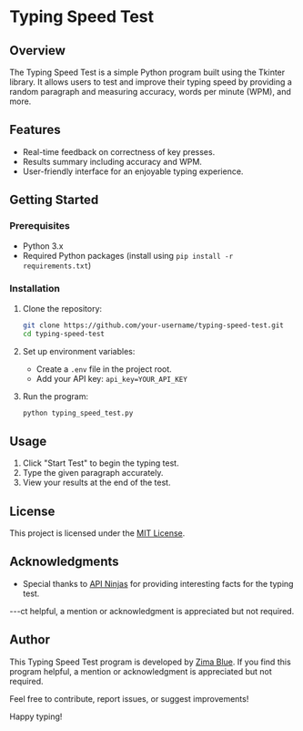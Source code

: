# Typing Speed Test

## Overview

The Typing Speed Test is a simple Python program built using the Tkinter library. It allows users to test and improve their typing speed by providing a random paragraph and measuring accuracy, words per minute (WPM), and more.

## Features

- Real-time feedback on correctness of key presses.
- Results summary including accuracy and WPM.
- User-friendly interface for an enjoyable typing experience.

## Getting Started

### Prerequisites

- Python 3.x
- Required Python packages (install using `pip install -r requirements.txt`)

### Installation

1. Clone the repository:

    ```bash
    git clone https://github.com/your-username/typing-speed-test.git
    cd typing-speed-test
    ```

2. Set up environment variables:

    - Create a `.env` file in the project root.
    - Add your API key: `api_key=YOUR_API_KEY`

3. Run the program:

    ```bash
    python typing_speed_test.py
    ```

## Usage

1. Click "Start Test" to begin the typing test.
2. Type the given paragraph accurately.
3. View your results at the end of the test.


## License

This project is licensed under the [MIT License](LICENSE).

## Acknowledgments

- Special thanks to [API Ninjas](https://api.api-ninjas.com/) for providing interesting facts for the typing test.

---ct helpful, a mention or acknowledgment is appreciated but not required.

## Author

This Typing Speed Test program is developed by [Zima Blue](https://github.com/Zima5bc2e7). If you find this program helpful, a mention or acknowledgment is appreciated but not required.

Feel free to contribute, report issues, or suggest improvements!

Happy typing!